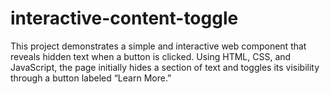 # interactive-content-toggle
This project demonstrates a simple and interactive web component that reveals hidden text when a button is clicked. Using HTML, CSS, and JavaScript, the page initially hides a section of text and toggles its visibility through a button labeled “Learn More.”

